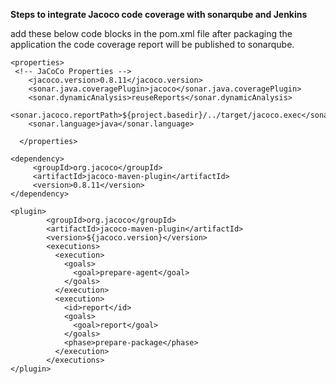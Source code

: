**Steps to integrate Jacoco code coverage with sonarqube and Jenkins** 

add these below code blocks in the pom.xml file after packaging the application the code coverage report will be published to sonarqube.
```
<properties>
 <!-- JaCoCo Properties -->
    <jacoco.version>0.8.11</jacoco.version>
    <sonar.java.coveragePlugin>jacoco</sonar.java.coveragePlugin>
    <sonar.dynamicAnalysis>reuseReports</sonar.dynamicAnalysis>
    <sonar.jacoco.reportPath>${project.basedir}/../target/jacoco.exec</sonar.jacoco.reportPath>
    <sonar.language>java</sonar.language>
    
  </properties>
```
```
<dependency>
     <groupId>org.jacoco</groupId> 
     <artifactId>jacoco-maven-plugin</artifactId>
     <version>0.8.11</version>
</dependency>
```
```
<plugin>
        <groupId>org.jacoco</groupId>
        <artifactId>jacoco-maven-plugin</artifactId>
        <version>${jacoco.version}</version>
        <executions>
          <execution>
            <goals>
              <goal>prepare-agent</goal>
            </goals>
          </execution>
          <execution>
            <id>report</id>
            <goals>
              <goal>report</goal>
            </goals>
            <phase>prepare-package</phase>
          </execution>
        </executions>
</plugin>
```
